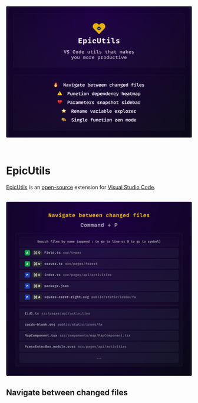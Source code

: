 <p align="center">
  <br />
  <a title="EpicUtils" href="https://github.com/mattrybin/EpicUtils"><img width="1000px" src="https://raw.githubusercontent.com/mattrybin/EpicUtils/master/assets/intro-v3.png" alt="EpicUtils Intro" /></a>
</p>

<br />

# EpicUtils

[EpicUtils](https://marketplace.visualstudio.com/items?itemName=MattRybin.epic-utils) is an [open-source](https://github.com/mattrybin/EpicUtils) extension for [Visual Studio Code](https://code.visualstudio.com).

<p align="center">
  <br />
  <a title="Changed files" href="https://github.com/mattrybin/EpicUtils"><img width="1000px" src="https://raw.githubusercontent.com/mattrybin/EpicUtils/master/assets/changed-files.png" alt="Changed files feature" /></a>
</p>

## Navigate between changed files

